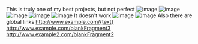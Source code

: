 This is truly one of my best projects, but not perfect
![image](https://github.com/user-attachments/assets/d1c54ee2-d642-4fb8-8cc0-9854670b79c2)
![image](https://github.com/user-attachments/assets/81b168a1-3711-4895-89b8-3d66a1f4e7c7)
![image](https://github.com/user-attachments/assets/b1507b9c-847a-47e6-96ce-c9f3a011556b)
![image](https://github.com/user-attachments/assets/4fccdd1a-1e91-4000-b65d-d07244cde65f)
![image](https://github.com/user-attachments/assets/36bfc17b-b579-42b3-9d8b-7512134494c6)
It doesn't work
![image](https://github.com/user-attachments/assets/b18110fd-9e75-4dda-a1e5-cf6c6d7e1259)
![image](https://github.com/user-attachments/assets/1b1fbe3f-573e-4ff2-8e93-932056cd7f21)
Also there are global links
http://www.example.com/{text}
http://www.example.com/blankFragment3
http://www.example2.com/blankFragment2
